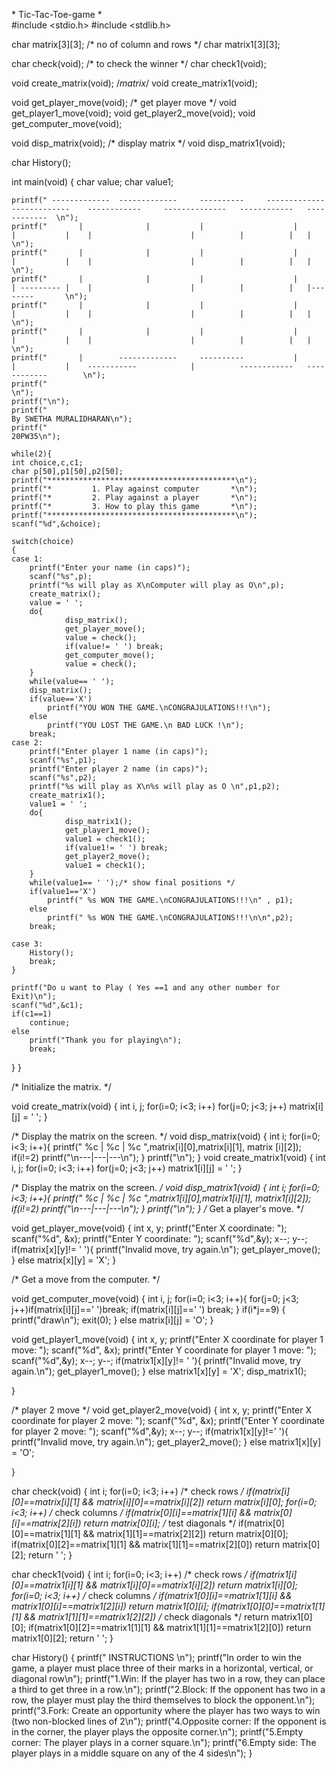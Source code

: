 \* Tic-Tac-Toe-game *\
#include <stdio.h>
#include <stdlib.h>

char matrix[3][3];  /* no of column and rows */
char matrix1[3][3];

char check(void);     /* to check the winner */
char check1(void);

void create_matrix(void);    /*matrix*/
void create_matrix1(void);

void get_player_move(void);     /* get player move */
void get_player1_move(void);
void get_player2_move(void);
void get_computer_move(void);

void disp_matrix(void);          /* display matrix */
void disp_matrix1(void);

char History();

int main(void)
{
    char value;
    char value1;

    printf(" -------------  -------------     ----------     ------------- -------------    ------------     --------------   ------------   ------------  \n");
    printf("       |              |           |                    |       |           |    |                      |          |          |   |              \n");
    printf("       |              |           |                    |       |           |    |                      |          |          |   |              \n");
    printf("       |              |           |                    |       | --------- |    |                      |          |          |   |--------       \n");
    printf("       |              |           |                    |       |           |    |                      |          |          |   |                 \n");
    printf("       |              |           |                    |       |           |    |                      |          |          |   |                  \n");
    printf("       |        -------------     ----------           |       |           |    -----------            |          ------------   ------------        \n");
    printf("                                                                                                                                                      \n");
    printf("\n");
    printf("                                                                                                                                By SWETHA MURALIDHARAN\n");
    printf("                                                                                                                                                20PW35\n");

    while(2){
    int choice,c,c1;
    char p[50],p1[50],p2[50];
    printf("******************************************\n");
    printf("*         1. Play against computer       *\n");
    printf("*         2. Play against a player       *\n");
    printf("*         3. How to play this game       *\n");
    printf("******************************************\n");
    scanf("%d",&choice);

    switch(choice)
    {
    case 1:
        printf("Enter your name (in caps)");
        scanf("%s",p);
        printf("%s will play as X\nComputer will play as O\n",p);
        create_matrix();
        value = ' ';
        do{
                disp_matrix();
                get_player_move();
                value = check();
                if(value!= ' ') break;
                get_computer_move();
                value = check();
        }
        while(value== ' ');
        disp_matrix();
        if(value=='X')
            printf("YOU WON THE GAME.\nCONGRAJULATIONS!!!\n");
        else
            printf("YOU LOST THE GAME.\n BAD LUCK !\n");
        break;
    case 2:
        printf("Enter player 1 name (in caps)");
        scanf("%s",p1);
        printf("Enter player 2 name (in caps)");
        scanf("%s",p2);
        printf("%s will play as X\n%s will play as O \n",p1,p2);
        create_matrix1();
        value1 = ' ';
        do{
                disp_matrix1();
                get_player1_move();
                value1 = check1();
                if(value1!= ' ') break;
                get_player2_move();
                value1 = check1();
        }
        while(value1== ' ');/* show final positions */
        if(value1=='X')
            printf(" %s WON THE GAME.\nCONGRAJULATIONS!!!\n" , p1);
        else
            printf(" %s WON THE GAME.\nCONGRAJULATIONS!!!\n\n",p2);
        break;

    case 3:
        History();
        break;
    }

    printf("Do u want to Play ( Yes ==1 and any other number for Exit)\n");
    scanf("%d",&c1);
    if(c1==1)
        continue;
    else
        printf("Thank you for playing\n");
        break;
}
}

/* Initialize the matrix. */

void create_matrix(void)
{
    int i, j;
    for(i=0; i<3; i++)
    for(j=0; j<3; j++)
        matrix[i][j] = ' ';
}

/* Display the matrix on the screen. */
void disp_matrix(void)
{
    int i;
    for(i=0; i<3; i++){
    printf(" %c | %c | %c ",matrix[i][0],matrix[i][1], matrix [i][2]);
    if(i!=2)
        printf("\n---|---|---\n");
    }
    printf("\n");
}
void create_matrix1(void)
{
    int i, j;
    for(i=0; i<3; i++)
    for(j=0; j<3; j++)
        matrix1[i][j] = ' ';
}

/* Display the matrix on the screen. */
void disp_matrix1(void)
{
    int i;
    for(i=0; i<3; i++){
    printf(" %c | %c | %c ",matrix1[i][0],matrix1[i][1], matrix1[i][2]);
    if(i!=2) printf("\n---|---|---\n");
    }
    printf("\n");
}
/* Get a player's move. */

void get_player_move(void)
{
    int x, y;
    printf("Enter X coordinate: ");
    scanf("%d", &x);
    printf("Enter Y coordinate: ");
    scanf("%d",&y);
    x--; y--;
    if(matrix[x][y]!= ' '){
        printf("Invalid move, try again.\n");
        get_player_move();
    }
    else
        matrix[x][y] = 'X';
}

/* Get a move from the computer. */

void get_computer_move(void)
{
    int i, j;
    for(i=0; i<3; i++){
    for(j=0; j<3; j++)if(matrix[i][j]==' ')break;
    if(matrix[i][j]==' ') break;
    }
    if(i*j==9) {
    printf("draw\n");
    exit(0);
    }
    else
    matrix[i][j] = 'O';
}


void get_player1_move(void)
{
    int x, y;
    printf("Enter X coordinate for player 1 move: ");
    scanf("%d", &x);
    printf("Enter Y coordinate for player 1 move: ");
    scanf("%d",&y);
    x--; y--;
    if(matrix1[x][y]!= ' '){
        printf("Invalid move, try again.\n");
        get_player1_move();
    }
    else
        matrix1[x][y] = 'X';
        disp_matrix1();

}

/* player 2 move */
void get_player2_move(void)
{
    int x, y;
    printf("Enter X coordinate for player 2 move: ");
    scanf("%d", &x);
    printf("Enter Y coordinate for player 2 move: ");
    scanf("%d",&y);
    x--; y--;
    if(matrix1[x][y]!=' '){
        printf("Invalid move, try again.\n");
        get_player2_move();
    }
    else
        matrix1[x][y] = 'O';

}

char check(void)
{
    int i;
    for(i=0; i<3; i++)                                                 /* check rows */
    if(matrix[i][0]==matrix[i][1] && matrix[i][0]==matrix[i][2])
        return matrix[i][0];
    for(i=0; i<3; i++)    /* check columns */
    if(matrix[0][i]==matrix[1][i] && matrix[0][i]==matrix[2][i])
        return matrix[0][i];
                                                                      /* test diagonals */
    if(matrix[0][0]==matrix[1][1] && matrix[1][1]==matrix[2][2])
        return matrix[0][0];
    if(matrix[0][2]==matrix[1][1] && matrix[1][1]==matrix[2][0])
        return matrix[0][2];
    return ' ';
}

char check1(void)
{
    int i;
    for(i=0; i<3; i++)                                                 /* check rows */
    if(matrix1[i][0]==matrix1[i][1] && matrix1[i][0]==matrix1[i][2])
        return matrix1[i][0];
    for(i=0; i<3; i++)    /* check columns */
    if(matrix1[0][i]==matrix1[1][i] && matrix1[0][i]==matrix1[2][i])
        return matrix1[0][i];
    if(matrix1[0][0]==matrix1[1][1] && matrix1[1][1]==matrix1[2][2])  /* check diagonals */
        return matrix1[0][0];
    if(matrix1[0][2]==matrix1[1][1] && matrix1[1][1]==matrix1[2][0])
        return matrix1[0][2];
    return ' ';
}

char History()
{
    printf(" INSTRUCTIONS \n");
    printf("In order to win the game, a player must place three of their marks in a horizontal, vertical, or diagonal row\n");
    printf("1.Win: If the player has two in a row, they can place a third to get three in a row.\n");
    printf("2.Block: If the opponent has two in a row, the player must play the third themselves to block the opponent.\n");
    printf("3.Fork: Create an opportunity where the player has two ways to win (two non-blocked lines of 2\n");
    printf("4.Opposite corner: If the opponent is in the corner, the player plays the opposite corner.\n");
    printf("5.Empty corner: The player plays in a corner square.\n");
    printf("6.Empty side: The player plays in a middle square on any of the 4 sides\n");
}

